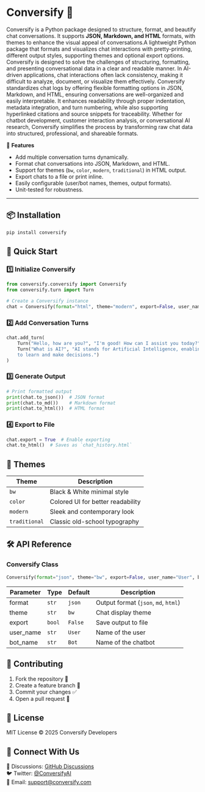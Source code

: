 # Conversify 🚀

Conversify is a Python package designed to structure, format, and beautify chat conversations. It supports **JSON, Markdown, and HTML** formats, with themes to enhance the visual appeal of conversations.A lightweight Python package that formats and visualizes chat interactions with pretty-printing, different output styles, supporting themes and optional export options. Conversify is designed to solve the challenges of structuring, formatting, and presenting conversational data in a clear and readable manner. In AI-driven applications, chat interactions often lack consistency, making it difficult to analyze, document, or visualize them effectively. Conversify standardizes chat logs by offering flexible formatting options in JSON, Markdown, and HTML, ensuring conversations are well-organized and easily interpretable. It enhances readability through proper indentation, metadata integration, and turn numbering, while also supporting hyperlinked citations and source snippets for traceability. Whether for chatbot development, customer interaction analysis, or conversational AI research, Conversify simplifies the process by transforming raw chat data into structured, professional, and shareable formats.

🎯 **Features**
- Add multiple conversation turns dynamically.
- Format chat conversations into JSON, Markdown, and HTML.
- Support for themes (`bw`, `color`, `modern`, `traditional`) in HTML output.
- Export chats to a file or print inline.
- Easily configurable (user/bot names, themes, output formats).
- Unit-tested for robustness.


---
## 📦 Installation
```sh
pip install conversify
```

## 🚀 Quick Start
### 1️⃣ **Initialize Conversify**
```python
from conversify.conversify import Conversify
from conversify.turn import Turn

# Create a Conversify instance
chat = Conversify(format="html", theme="modern", export=False, user_name="Alice", bot_name="AI Assistant")
```

### 2️⃣ **Add Conversation Turns**
```python
chat.add_turn(
    Turn("Hello, how are you?", "I'm good! How can I assist you today?"),
    Turn("What is AI?", "AI stands for Artificial Intelligence, enabling machines \
    to learn and make decisions.")
)
```

### 3️⃣ **Generate Output**
```python
# Print formatted output
print(chat.to_json())  # JSON format
print(chat.to_md())    # Markdown format
print(chat.to_html())  # HTML format
```

### 4️⃣ **Export to File**
```python
chat.export = True  # Enable exporting
chat.to_html()  # Saves as `chat_history.html`
```


## 🎨 Themes
| Theme       | Description |
|------------|-------------|
| `bw`        | Black & White minimal style |
| `color`     | Colored UI for better readability |
| `modern`    | Sleek and contemporary look |
| `traditional` | Classic old-school typography |


## 🛠 API Reference
### **Conversify Class**
```python
Conversify(format="json", theme="bw", export=False, user_name="User", bot_name="Bot")
```
| Parameter  | Type   | Default | Description |
|------------|--------|---------|-------------|
| format     | `str`  | `json`  | Output format (`json`, `md`, `html`) |
| theme      | `str`  | `bw`    | Chat display theme |
| export     | `bool` | `False` | Save output to file |
| user_name  | `str`  | `User`  | Name of the user |
| bot_name   | `str`  | `Bot`   | Name of the chatbot |


## 🤝 Contributing
1. Fork the repository 🍴
2. Create a feature branch 🌱
3. Commit your changes ✅
4. Open a pull request 🚀


## 📜 License
MIT License © 2025 Conversify Developers


## 📢 Connect With Us
💬 Discussions: [GitHub Discussions](https://github.com/prdeepakbabu/conversify/issues)  
🐦 Twitter: [@ConversifyAI](https://twitter.com/ConversifyAI)  
📧 Email: support@conversify.com
